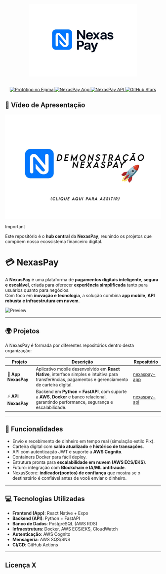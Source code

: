 <div align="center">
  <a href="https://github.com/NexasPay">
    <img src="assets/logoNexaspay.png" alt="NexasPay Logo" width="350px"/>
  </a>
</div>
<br>

<p align="center">
  <a href="https://www.figma.com/design/5DCAR8BqB7s7Jp6hkWmdLi/NexasPay---App?node-id=0-1&p=f&t=qd3o39C8JK85v9Fz-0" target="_blank">
    <img src="https://img.shields.io/badge/protótipo-figma-%23F24E1E?style=flat-square&logo=figma&logoColor=white" alt="Protótipo no Figma" />
  </a>
  <a href="https://github.com/NexasPay/app-nexaspay">
    <img src="https://img.shields.io/badge/app-mobile-%235835CC?style=flat-square&logo=react&logoColor=white" alt="NexasPay App" />
  </a>
  <a href="https://github.com/NexasPay/api-nexaspay">
    <img src="https://img.shields.io/badge/api-fastapi-%2300C7B7?style=flat-square&logo=fastapi&logoColor=white" alt="NexasPay API" />
  </a>
  <a href="https://github.com/NexasPay">
    <img src="https://img.shields.io/github/stars/NexasPay?color=FFD700&logo=github&style=flat-square" alt="GitHub Stars">
  </a>
</p>

## 🎥 Vídeo de Apresentação

[![Assista ao vídeo](assets/nexaspayThumb.jpg)](https://www.youtube.com/watch?v=Rh_EU3gCj6A)

> [!IMPORTANT]
> Este repositório é o **hub central** da **NexasPay**, reunindo os projetos que compõem nosso ecossistema financeiro digital.

# 💳 NexasPay




A **NexasPay** é uma plataforma de **pagamentos digitais inteligente, segura e escalável**, criada para oferecer **experiência simplificada** tanto para usuários quanto para negócios.  
Com foco em **inovação e tecnologia**, a solução combina **app mobile, API robusta e infraestrutura em nuvem**.

![Preview](assets/preview.png)

---

## 🌍 Projetos

A NexasPay é formada por diferentes repositórios dentro desta organização:

| **Projeto** | **Descrição** | **Repositório** |
|-------------|---------------|-----------------|
| 📱 **App NexasPay** | Aplicativo mobile desenvolvido em **React Native**, interface simples e intuitiva para transferências, pagamentos e gerenciamento de carteira digital. | [nexaspay-app](https://github.com/NexasPay/app-nexaspay) |
| ⚡ **API NexasPay** | Backend em **Python + FastAPI**, com suporte a **AWS**, **Docker** e banco relacional, garantindo performance, segurança e escalabilidade. | [nexaspay-api](https://github.com/NexasPay/api-nexaspay) |

---


## 🔧 Funcionalidades

- Envio e recebimento de dinheiro em tempo real (simulação estilo Pix).
- Carteira digital com **saldo atualizado** e **histórico de transações**.
- API com autenticação JWT e suporte a **AWS Cognito**.
- Containers Docker para fácil deploy.
- Estrutura pronta para **escalabilidade em nuvem (AWS ECS/EKS)**.
- Futuro: integração com **Blockchain e IA/ML antifraude**.
- NexasScore: **indicador(pontos) de confiança** que mostra se o destinatário é confiável antes de você enviar o dinheiro.

---

## 💻 Tecnologias Utilizadas

- **Frontend (App)**: React Native + Expo  
- **Backend (API)**: Python + FastAPI  
- **Banco de Dados**: PostgreSQL (AWS RDS)  
- **Infraestrutura**: Docker, AWS ECS/EKS, CloudWatch  
- **Autenticação**: AWS Cognito  
- **Mensageria**: AWS SQS/SNS  
- **CI/CD**: GitHub Actions  

---

## Licença X



